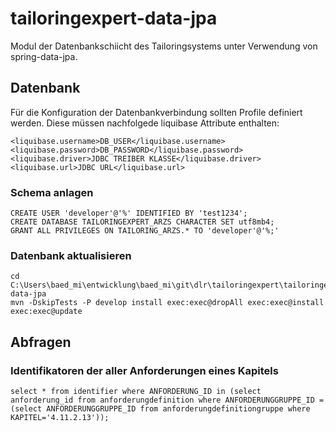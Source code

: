 # tailoringexpert-data-jpa

Modul der Datenbankschiicht des Tailoringsystems unter Verwendung von spring-data-jpa.

## Datenbank 

Für die Konfiguration der Datenbankverbindung sollten Profile definiert werden.
Diese müssen nachfolgede liquibase Attribute enthalten:
```
<liquibase.username>DB_USER</liquibase.username>
<liquibase.password>DB_PASSWORD</liquibase.password>
<liquibase.driver>JDBC TREIBER KLASSE</liquibase.driver>
<liquibase.url>JDBC URL</liquibase.url>
```

### Schema anlagen
```
CREATE USER 'developer'@'%' IDENTIFIED BY 'test1234';
CREATE DATABASE TAILORINGEXPERT_ARZS CHARACTER SET utf8mb4;
GRANT ALL PRIVILEGES ON TAILORING_ARZS.* TO 'developer'@'%;'
```

### Datenbank aktualisieren
```
cd C:\Users\baed_mi\entwicklung\baed_mi\git\dlr\tailoringexpert\tailoringexpert-data-jpa
mvn -DskipTests -P develop install exec:exec@dropAll exec:exec@install exec:exec@update
```

## Abfragen

### Identifikatoren der aller Anforderungen eines Kapitels
```
select * from identifier where ANFORDERUNG_ID in (select anforderung_id from anforderungdefinition where ANFORDERUNGGRUPPE_ID = (select ANFORDERUNGGRUPPE_ID from anforderungdefinitiongruppe where KAPITEL='4.11.2.13'));
```